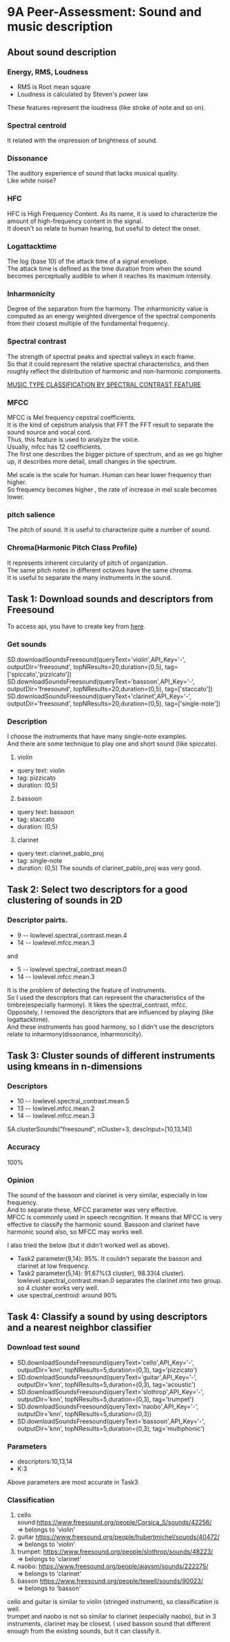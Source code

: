 9A Peer-Assessment: Sound and music description
========= 
## About sound description

### Energy, RMS, Loudness

* RMS is Root mean square
* Loudness is calculated by Steven's power law

These features represent the loudness (like stroke of note and so on).  

### Spectral centroid
It related with the impression of brightness of sound.  

### Dissonance
The auditory experience of sound that lacks musical quality.  
Like white noise?

### HFC
HFC is High Frequency Content. As its name, it is used to characterize the amount of high-frequency content in the signal.  
It doesn't so relate to human hearing, but useful to detect the onset.   

### Logattacktime
The log (base 10) of the attack time of a signal envelope.  
The attack time is defined as the time duration from when the sound becomes perceptually audible to when it reaches its maximum intensity.

### Inharmonicity
Degree of the separation from the harmony.
The inharmonicity value is computed as an energy weighted divergence of the spectral components from their closest multiple of the fundamental frequency. 

### Spectral contrast
The strength of spectral peaks and spectral valleys in each frame.  
So that it could represent the relative spectral characteristics, and then roughly reflect the distribution of harmonic and non-harmonic components.  

[MUSIC TYPE CLASSIFICATION BY SPECTRAL CONTRAST FEATURE](http://hcsi.cs.tsinghua.edu.cn/Paper/Paper02/200218.pdf)

### MFCC
MFCC is Mel frequency cepstral coefficients.  
It is the kind of cepstrum analysis that FFT the FFT result to separate the sound source and vocal cord.  
Thus, this feature is used to analyze the voice.  
Usually, mfcc has 12 coefficients.  
The first one describes the bigger picture of spectrum, and as we go higher up, it describes more detail, small changes in the spectrum. 

Mel scale is the scale for human. Human can hear lower frequency than higher.  
So frequency becomes higher , the rate of increase in mel scale becomes lower.  

### pitch salience
The pitch of sound. It is useful to characterize quite a number of sound.

### Chroma(Harmonic Pitch Class Profile)
It represents inherent circularity of pitch of organization.  
The same pitch notes in different octaves have the same chroma.  
It is useful to separate the many instruments in the sound.  

## Task 1: Download sounds and descriptors from Freesound
To access api, you have to create key from [here](http://www.freesound.org/apiv2/apply/).

### Get sounds
SD.downloadSoundsFreesound(queryText='violin',API_Key='-', outputDir='freesound', topNResults=20,duration=(0,5), tag=['spiccato','pizzicato'])
SD.downloadSoundsFreesound(queryText='bassoon',API_Key='-', outputDir='freesound', topNResults=20,duration=(0,5), tag=['staccato'])
SD.downloadSoundsFreesound(queryText='clarinet',API_Key='-', outputDir='freesound', topNResults=20,duration=(0,5), tag=['single-note'])

### Description
I choose the instruments that have many single-note examples.  
And there are some technique to play one and short sound (like spiccato).

1. violin
 * query text: violin
 * tag: pizzicato
 * duration: (0,5)

2. bassoon
 * query text: bassoon
 * tag: staccato
 * duration: (0,5)

3. clarinet
 * query text: clarinet_pablo_proj
 * tag: single-note
 * duration: (0,5)
The sounds of clarinet_pablo_proj was very good.
 
## Task 2: Select two descriptors for a good clustering of sounds in 2D
### Descriptor pairts.

* 9 -- lowlevel.spectral_contrast.mean.4
* 14 -- lowlevel.mfcc.mean.3 

and 

* 5 -- lowlevel.spectral_contrast.mean.0
* 14 -- lowlevel.mfcc.mean.3

It is the problem of detecting the feature of instruments.  
So I used the descriptors that can represent the characteristics of the timbre(especially harmony). It likes the spectral_contrast, mfcc.  
Oppositely, I removed the descriptors that are influenced by playing (like logattacktime).  
And these instruments has good harmony, so I didn't use the descriptors relate to inharmony(dissonance, inharmonicity).  

## Task 3: Cluster sounds of different instruments using kmeans in n-dimensions
### Descriptors
* 10 -- lowlevel.spectral_contrast.mean.5
* 13 -- lowlevel.mfcc.mean.2
* 14 -- lowlevel.mfcc.mean.3

SA.clusterSounds("freesound", nCluster=3, descInput=[10,13,14])

### Accuracy
100%

### Opinion
The sound of the bassoon and clarinet is very similar, especially in low frequency.  
And to separate these, MFCC parameter was very effective.  
MFCC is commonly used in speech recognition. It means that MFCC is very effective to classify the harmonic sound.
Bassoon and clarinet have harmonic sound also, so MFCC may works well.  

I also tried the below (but it didn't worked well as above).
* Task2 parameter(9,14): 95%. It couldn't separate the basson and clarinet at low frequency.
* Task2 parameter(5,14): 91.67%(3 cluster), 98.33(4 cluster). lowlevel.spectral_contrast.mean.0 separates the clarinet into two group. so 4 cluster works very well.
* use spectral_centroid: around 90%

## Task 4: Classify a sound by using descriptors and a nearest neighbor classifier
### Download test sound
* SD.downloadSoundsFreesound(queryText='cello',API_Key='-', outputDir='knn', topNResults=5,duration=(0,3), tag='pizzicato')
* SD.downloadSoundsFreesound(queryText='guitar',API_Key='-', outputDir='knn', topNResults=5,duration=(0,3), tag='acoustic')
* SD.downloadSoundsFreesound(queryText='slothrop',API_Key='-', outputDir='knn', topNResults=5,duration=(0,3), tag='trumpet')
* SD.downloadSoundsFreesound(queryText='naobo',API_Key='-', outputDir='knn', topNResults=5,duration=(0,3))
* SD.downloadSoundsFreesound(queryText='bassoon',API_Key='-', outputDir='knn', topNResults=5,duration=(0,3), tag='multiphonic')

### Parameters
* descriptors:10,13,14
* K:3

Above parameters are most accurate in Task3.

### Classification
1. cello sound:https://www.freesound.org/people/Corsica_S/sounds/42256/  
=> belongs to 'violin'
2. guitar https://www.freesound.org/people/hubertmichel/sounds/40472/  
=> belongs to 'violin'
3. trumpet: https://www.freesound.org/people/slothrop/sounds/48223/  
=> belongs to 'clarinet'
4. naobo: https://www.freesound.org/people/ajaysm/sounds/222275/  
=> belongs to 'clarinet'
5. basson https://www.freesound.org/people/tewell/sounds/90023/  
=> belongs to 'basson'

cello and guitar is similar to violin (stringed instrument), so classification is well.  
trumpet and naobo is not so similar to clarinet (especially naobo), but in 3 instruments, clarinet may be closest.
I used basson sound that different enough from the existing sounds, but it can classify it.

